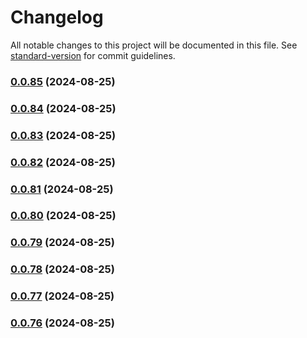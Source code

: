 # Changelog

All notable changes to this project will be documented in this file. See [standard-version](https://github.com/conventional-changelog/standard-version) for commit guidelines.

### [0.0.85](https://github.com/MikeyAlmighty/acada-brain/compare/v0.0.84...v0.0.85) (2024-08-25)

### [0.0.84](https://github.com/MikeyAlmighty/acada-brain/compare/v0.0.83...v0.0.84) (2024-08-25)

### [0.0.83](https://github.com/MikeyAlmighty/acada-brain/compare/v0.0.82...v0.0.83) (2024-08-25)

### [0.0.82](https://github.com/MikeyAlmighty/acada-brain/compare/v0.0.76...v0.0.82) (2024-08-25)

### [0.0.81](https://github.com/MikeyAlmighty/acada-brain/compare/v0.0.76...v0.0.81) (2024-08-25)

### [0.0.80](https://github.com/MikeyAlmighty/acada-brain/compare/v0.0.76...v0.0.80) (2024-08-25)

### [0.0.79](https://github.com/MikeyAlmighty/acada-brain/compare/v0.0.76...v0.0.79) (2024-08-25)

### [0.0.78](https://github.com/MikeyAlmighty/acada-brain/compare/v0.0.76...v0.0.78) (2024-08-25)

### [0.0.77](https://github.com/MikeyAlmighty/acada-brain/compare/v0.0.76...v0.0.77) (2024-08-25)

### [0.0.76](https://github.com/MikeyAlmighty/acada-brain/compare/v0.0.75...v0.0.76) (2024-08-25)
